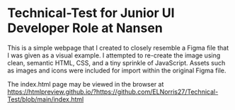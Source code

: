 # Technical-Test for Junior UI Developer Role at Nansen
This is a simple webpage that I created to closely resemble a Figma file that I was given as a visual example. I attempted to re-create the image using clean, semantic HTML, CSS, and a tiny sprinkle of JavaScript. Assets such as images and icons were included for import within the original Figma file.

The index.html page may be viewed in the browser at https://htmlpreview.github.io/?https://github.com/ELNorris27/Technical-Test/blob/main/index.html

